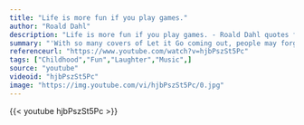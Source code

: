 ```yaml
---
title: "Life is more fun if you play games."
author: "Roald Dahl"
description: "Life is more fun if you play games. - Roald Dahl quotes from GetInspired365.com"
summary: "'With so many covers of Let it Go coming out, people may forget the original Disney magic that this song has, so what better way to preserve that magic with other Disney and Pixar characters singing the song! So enjoy this Disney and Pixar mashup! Performer is Brian Hull, and the audio is recorded and produced by Seth O'Neal"
referenceurl: "https://www.youtube.com/watch?v=hjbPszSt5Pc"
tags: ["Childhood","Fun","Laughter","Music",]
source: "youtube"
videoid: "hjbPszSt5Pc"
image: "https://img.youtube.com/vi/hjbPszSt5Pc/0.jpg"
---
```


{{< youtube hjbPszSt5Pc >}}
